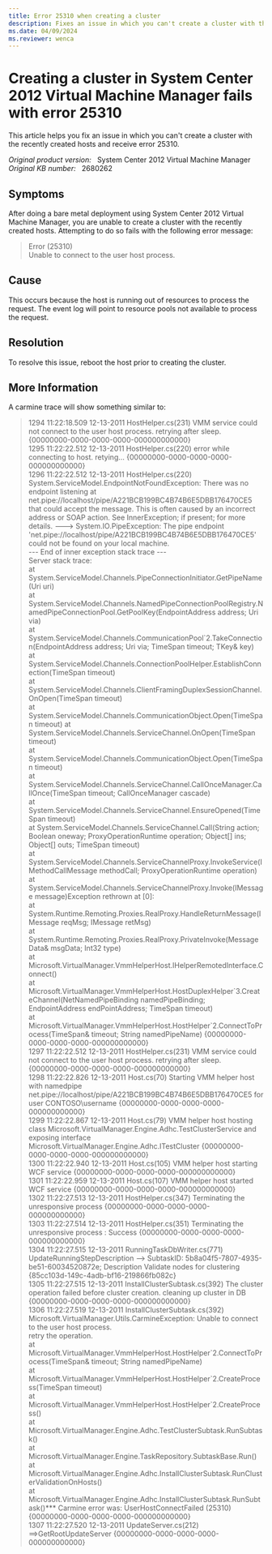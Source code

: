 ```yaml
---
title: Error 25310 when creating a cluster
description: Fixes an issue in which you can't create a cluster with the recently created hosts and receive error 25310.
ms.date: 04/09/2024
ms.reviewer: wenca
---
```

# Creating a cluster in System Center 2012 Virtual Machine Manager fails with error 25310

This article helps you fix an issue in which you can't create a cluster with the recently created hosts and receive error 25310.

_Original product version:_ &nbsp; System Center 2012 Virtual Machine Manager  
_Original KB number:_ &nbsp; 2680262

## Symptoms

After doing a bare metal deployment using System Center 2012 Virtual Machine Manager, you are unable to create a cluster with the recently created hosts. Attempting to do so fails with the following error message:

> Error (25310)  
> Unable to connect to the user host process.

## Cause

This occurs because the host is running out of resources to process the request. The event log will point to resource pools not available to process the request.

## Resolution

To resolve this issue, reboot the host prior to creating the cluster.

## More Information

A carmine trace will show something similar to:

> 1294 11:22:18.509 12-13-2011 HostHelper.cs(231) VMM service could not connect to the user host process. retrying after sleep. {00000000-0000-0000-0000-000000000000}  
> 1295 11:22:22.512 12-13-2011 HostHelper.cs(220) error while connecting to host. retying... {00000000-0000-0000-0000-000000000000}  
> 1296 11:22:22.512 12-13-2011 HostHelper.cs(220) System.ServiceModel.EndpointNotFoundException: There was no endpoint listening at net.pipe://localhost/pipe/A221BCB199BC4B74B6E5DBB176470CE5 that could accept the message. This is often caused by an incorrect address or SOAP action. See InnerException; if present; for more details. ---> System.IO.PipeException: The pipe endpoint 'net.pipe://localhost/pipe/A221BCB199BC4B74B6E5DBB176470CE5' could not be found on your local machine.  
> --- End of inner exception stack trace ---  
> Server stack trace:  
> at System.ServiceModel.Channels.PipeConnectionInitiator.GetPipeName(Uri uri)  
> at System.ServiceModel.Channels.NamedPipeConnectionPoolRegistry.NamedPipeConnectionPool.GetPoolKey(EndpointAddress address; Uri via)  
> at System.ServiceModel.Channels.CommunicationPool\`2.TakeConnection(EndpointAddress address; Uri via; TimeSpan timeout; TKey& key)  
> at System.ServiceModel.Channels.ConnectionPoolHelper.EstablishConnection(TimeSpan timeout)  
> at System.ServiceModel.Channels.ClientFramingDuplexSessionChannel.OnOpen(TimeSpan timeout)  
> at System.ServiceModel.Channels.CommunicationObject.Open(TimeSpan timeout)
> at System.ServiceModel.Channels.ServiceChannel.OnOpen(TimeSpan timeout)  
> at System.ServiceModel.Channels.CommunicationObject.Open(TimeSpan timeout)  
> at System.ServiceModel.Channels.ServiceChannel.CallOnceManager.CallOnce(TimeSpan timeout; CallOnceManager cascade)  
> at System.ServiceModel.Channels.ServiceChannel.EnsureOpened(TimeSpan timeout)  
> at System.ServiceModel.Channels.ServiceChannel.Call(String action; Boolean oneway; ProxyOperationRuntime operation; Object[] ins; Object[] outs; TimeSpan timeout)  
> at System.ServiceModel.Channels.ServiceChannelProxy.InvokeService(IMethodCallMessage methodCall; ProxyOperationRuntime operation)  
> at System.ServiceModel.Channels.ServiceChannelProxy.Invoke(IMessage message)Exception rethrown at [0]:  
> at System.Runtime.Remoting.Proxies.RealProxy.HandleReturnMessage(IMessage reqMsg; IMessage retMsg)  
> at System.Runtime.Remoting.Proxies.RealProxy.PrivateInvoke(MessageData& msgData; Int32 type)  
> at Microsoft.VirtualManager.VmmHelperHost.IHelperRemotedInterface.Connect()  
> at Microsoft.VirtualManager.VmmHelperHost.HostDuplexHelper\`3.CreateChannel(NetNamedPipeBinding namedPipeBinding; EndpointAddress endPointAddress; TimeSpan timeout)  
> at Microsoft.VirtualManager.VmmHelperHost.HostHelper\`2.ConnectToProcess(TimeSpan& timeout; String namedPipeName) {00000000-0000-0000-0000-000000000000}  
> 1297 11:22:22.512 12-13-2011 HostHelper.cs(231) VMM service could not connect to the user host process. retrying after sleep. {00000000-0000-0000-0000-000000000000}  
> 1298 11:22:22.826 12-13-2011 Host.cs(70) Starting VMM helper host with namedpipe net.pipe://localhost/pipe/A221BCB199BC4B74B6E5DBB176470CE5 for user CONTOSO\username {00000000-0000-0000-0000-000000000000}  
> 1299 11:22:22.867 12-13-2011 Host.cs(79) VMM helper host hosting class Microsoft.VirtualManager.Engine.Adhc.TestClusterService and exposing interface Microsoft.VirtualManager.Engine.Adhc.ITestCluster {00000000-0000-0000-0000-000000000000}  
> 1300 11:22:22.940 12-13-2011 Host.cs(105) VMM helper host starting WCF service {00000000-0000-0000-0000-000000000000}  
> 1301 11:22:22.959 12-13-2011 Host.cs(107) VMM helper host started WCF service {00000000-0000-0000-0000-000000000000}  
> 1302 11:22:27.513 12-13-2011 HostHelper.cs(347) Terminating the unresponsive process {00000000-0000-0000-0000-000000000000}  
> 1303 11:22:27.514 12-13-2011 HostHelper.cs(351) Terminating the unresponsive process : Success {00000000-0000-0000-0000-000000000000}  
> 1304 11:22:27.515 12-13-2011 RunningTaskDbWriter.cs(771) UpdateRunningStepDescription --> SubtaskID: 5b8a04f5-7807-4935-be51-60034520872e; Description Validate nodes for clustering {85cc103d-149c-4adb-bf16-219866fb082c}  
> 1305 11:22:27.515 12-13-2011 InstallClusterSubtask.cs(392) The cluster operation failed before cluster creation. cleaning up cluster in DB {00000000-0000-0000-0000-000000000000}  
> 1306 11:22:27.519 12-13-2011 InstallClusterSubtask.cs(392) Microsoft.VirtualManager.Utils.CarmineException: Unable to connect to the user host process.  
> retry the operation.  
> at Microsoft.VirtualManager.VmmHelperHost.HostHelper\`2.ConnectToProcess(TimeSpan& timeout; String namedPipeName)  
> at Microsoft.VirtualManager.VmmHelperHost.HostHelper\`2.CreateProcess(TimeSpan timeout)  
> at Microsoft.VirtualManager.VmmHelperHost.HostHelper\`2.CreateProcess()  
> at Microsoft.VirtualManager.Engine.Adhc.TestClusterSubtask.RunSubtask()  
> at Microsoft.VirtualManager.Engine.TaskRepository.SubtaskBase.Run()  
> at Microsoft.VirtualManager.Engine.Adhc.InstallClusterSubtask.RunClusterValidationOnHosts()  
> at Microsoft.VirtualManager.Engine.Adhc.InstallClusterSubtask.RunSubtask()*** Carmine error was: UserHostConnectFailed (25310) {00000000-0000-0000-0000-000000000000}  
> 1307 11:22:27.520 12-13-2011 UpdateServer.cs(212) ==>GetRootUpdateServer {00000000-0000-0000-0000-000000000000}
